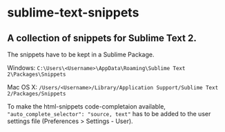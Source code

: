 # sublime-text-snippets
## A collection of snippets for Sublime Text 2.
The snippets have to be kept in a Sublime Package.

Windows: `C:\Users\<Username>\AppData\Roaming\Sublime Text 2\Packages\Snippets`

Mac OS X: `/Users/<Username>/Library/Application Support/Sublime Text 2/Packages/Snippets`

To make the html-snippets code-completaion available, `"auto_complete_selector": "source, text"` has to be added to the user settings file (Preferences > Settings - User).

